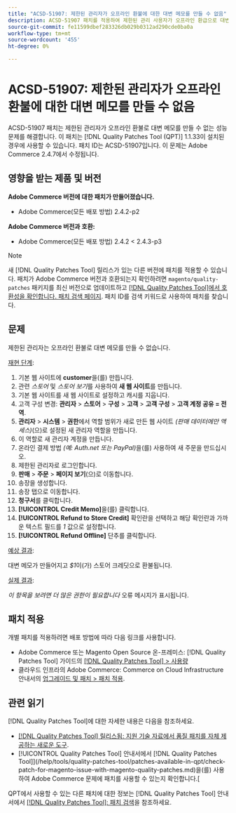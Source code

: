 ```yaml
---
title: "ACSD-51907: 제한된 관리자가 오프라인 환불에 대한 대변 메모를 만들 수 없음"
description: ACSD-51907 패치를 적용하여 제한된 관리 사용자가 오프라인 환급으로 대변 메모를 만들 수 없는 Adobe Commerce 문제를 해결합니다.
source-git-commit: fe11599dbef283326db029b0312ad290cde0ba0a
workflow-type: tm+mt
source-wordcount: '455'
ht-degree: 0%

---
```


# ACSD-51907: 제한된 관리자가 오프라인 환불에 대한 대변 메모를 만들 수 없음

ACSD-51907 패치는 제한된 관리자가 오프라인 환불로 대변 메모를 만들 수 없는 성능 문제를 해결합니다. 이 패치는 [!DNL Quality Patches Tool (QPT)] 1.1.33이 설치된 경우에 사용할 수 있습니다. 패치 ID는 ACSD-51907입니다. 이 문제는 Adobe Commerce 2.4.7에서 수정됩니다.

## 영향을 받는 제품 및 버전

**Adobe Commerce 버전에 대한 패치가 만들어졌습니다.**

* Adobe Commerce(모든 배포 방법) 2.4.2-p2

**Adobe Commerce 버전과 호환:**

* Adobe Commerce(모든 배포 방법) 2.4.2 &lt; 2.4.3-p3

>[!NOTE]
>
>새 [!DNL Quality Patches Tool] 릴리스가 있는 다른 버전에 패치를 적용할 수 있습니다. 패치가 Adobe Commerce 버전과 호환되는지 확인하려면 `magento/quality-patches` 패키지를 최신 버전으로 업데이트하고 [[!DNL Quality Patches Tool]에서 호환성을 확인합니다. 패치 검색 페이지](https://experienceleague.adobe.com/tools/commerce-quality-patches/index.html). 패치 ID를 검색 키워드로 사용하여 패치를 찾습니다.

## 문제

제한된 관리자는 오프라인 환불로 대변 메모를 만들 수 없습니다.

<u>재현 단계</u>:

1. 기본 웹 사이트에 **customer**&#x200B;을(를) 만듭니다.
1. 관련 *스토어* 및 *스토어 보기*&#x200B;를 사용하여 **새 웹 사이트**&#x200B;를 만듭니다.
1. 기본 웹 사이트를 새 웹 사이트로 설정하고 캐시를 지웁니다.
1. 고객 구성 변경: **관리자** > **스토어** > **구성** > **고객** > **고객 구성** > **고객 계정 공유 = 전역**.
1. **관리자** > **시스템** > **권한**&#x200B;에서 역할 범위가 새로 만든 웹 사이트 *(판매 데이터에만 액세스)*(으)로 설정된 새 관리자 역할을 만듭니다.
1. 이 역할로 새 관리자 계정을 만듭니다.
1. 온라인 결제 방법 *(예: Auth.net 또는 PayPal)*&#x200B;을(를) 사용하여 새 주문을 만드십시오.
1. 제한된 관리자로 로그인합니다.
1. **판매** > **주문** > **페이지 보기**(으)로 이동합니다.
1. 송장을 생성합니다.
1. 송장 탭으로 이동합니다.
1. **청구서**&#x200B;를 클릭합니다.
1. **[!UICONTROL Credit Memo]**&#x200B;을(를) 클릭합니다.
1. **[!UICONTROL Refund to Store Credit]** 확인란을 선택하고 해당 확인란과 가까운 텍스트 필드를 *1* 값으로 설정합니다.
1. **[!UICONTROL Refund Offline]** 단추를 클릭합니다.

<u>예상 결과</u>:

대변 메모가 만들어지고 *$1*&#x200B;이(가) 스토어 크레딧으로 환불됩니다.

<u>실제 결과</u>:

*이 항목을 보려면 더 많은 권한이 필요합니다* 오류 메시지가 표시됩니다.

## 패치 적용

개별 패치를 적용하려면 배포 방법에 따라 다음 링크를 사용합니다.

* Adobe Commerce 또는 Magento Open Source 온-프레미스: [!DNL Quality Patches Tool] 가이드의 [[!DNL Quality Patches Tool] > 사용량](/help/tools/quality-patches-tool/usage.md)
* 클라우드 인프라의 Adobe Commerce: Commerce on Cloud Infrastructure 안내서의 [업그레이드 및 패치 > 패치 적용](https://experienceleague.adobe.com/docs/commerce-cloud-service/user-guide/develop/upgrade/apply-patches.html).

## 관련 읽기

[!DNL Quality Patches Tool]에 대한 자세한 내용은 다음을 참조하세요.

* [[!DNL Quality Patches Tool] 릴리스됨: 지원 기술 자료에서 품질 패치를 자체 제공하는 새로운 도구](https://experienceleague.adobe.com/en/docs/commerce-knowledge-base/kb/announcements/commerce-announcements/magento-quality-patches-released-new-tool-to-self-serve-quality-patches).
* [!UICONTROL Quality Patches Tool] 안내서에서  [!DNL Quality Patches Tool]](/help/tools/quality-patches-tool/patches-available-in-qpt/check-patch-for-magento-issue-with-magento-quality-patches.md)을(를) 사용하여 Adobe Commerce 문제에 패치를 사용할 수 있는지 확인합니다.[


QPT에서 사용할 수 있는 다른 패치에 대한 정보는 [!DNL Quality Patches Tool] 안내서에서 [[!DNL Quality Patches Tool]: 패치 검색](https://experienceleague.adobe.com/tools/commerce-quality-patches/index.html)을 참조하세요.
